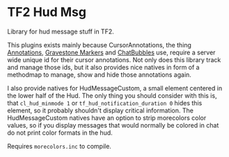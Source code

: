 TF2 Hud Msg
=====

Library for hud message stuff in TF2.

This plugins exists mainly because CursorAnnotations, the thing [Annotations](https://forums.alliedmods.net/showthread.php?p=1317304),
[Gravestone Markers](https://forums.alliedmods.net/showthread.php?p=1946768) and [ChatBubbles]() use, require a server wide unique id
for their cursor annotations. Not only does this library track and manage those ids, but it also provides nice natives in form of a
methodmap to manage, show and hide those annotations again.

I also provide natives for HudMessageCustom, a small element centered in the lower half of the Hud. The only thing you should consider
with this is, that `cl_hud_minmode 1` or `tf_hud_notification_duration 0` hides this element, so it probably shouldn't display
critical information.
The HudMessageCustom natives have an option to strip morecolors color values, so if you display messages that would normally be colored
in chat do not print color formats in the hud.

Requires `morecolors.inc` to compile.